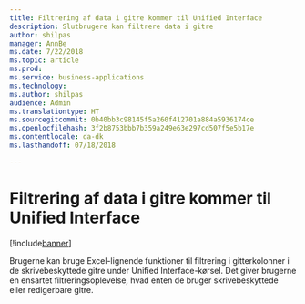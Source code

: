```yaml
---
title: Filtrering af data i gitre kommer til Unified Interface
description: Slutbrugere kan filtrere data i gitre
author: shilpas
manager: AnnBe
ms.date: 7/22/2018
ms.topic: article
ms.prod: 
ms.service: business-applications
ms.technology: 
ms.author: shilpas
audience: Admin
ms.translationtype: HT
ms.sourcegitcommit: 0b40bb3c98145f5a260f412701a884a5936174ce
ms.openlocfilehash: 3f2b8753bbb7b359a249e63e297cd507f5e5b17e
ms.contentlocale: da-dk
ms.lasthandoff: 07/18/2018

---
```

# <a name="filtering-data-on-grids-coming-to-unified-interface"></a>Filtrering af data i gitre kommer til Unified Interface


[!include[banner](../../includes/banner.md)]

Brugerne kan bruge Excel-lignende funktioner til filtrering i gitterkolonner i de skrivebeskyttede gitre under Unified Interface-kørsel. Det giver brugerne en ensartet filtreringsoplevelse, hvad enten de bruger skrivebeskyttede eller redigerbare gitre.

